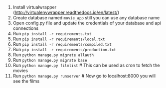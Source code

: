 1. Install virtualwrapper (http://virtualenvwrapper.readthedocs.io/en/latest/)
2. Create database named `movie_app` still you can use any database name
3. Open config.py file and update the credentials of your database and api connections
4. Run `pip install -r requirements.txt`
5. Run `pip install -r requirements/local.txt`
6. Run `pip install -r requirements/compiled.txt`
7. Run `pip install -r requirements/production.txt`
8. Run `python manage.py migrate allauth`
9. Run `python manage.py migrate base`
10. Run `python manage.py filmlist`			# This can be used as cron to fetch the movies
11. Run `python manage.py runserver`		# Now go to localhost:8000 you will see the films